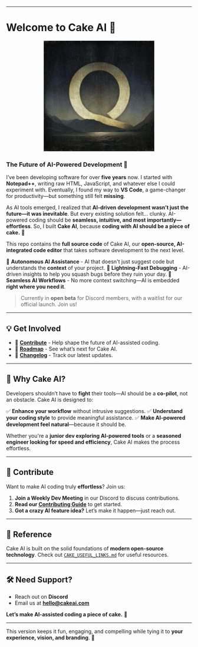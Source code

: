 
---

# Welcome to Cake AI 🍰

<div align="center">
	<img
		src="./src/vs/workbench/browser/media/cakeai.png"
	 	alt="Cake AI Logo"
		width="300"
	 	height="300"
	/>
</div>

### The Future of AI-Powered Development 🚀

I’ve been developing software for over **five years** now. I started with **Notepad++**, writing raw HTML, JavaScript, and whatever else I could experiment with. Eventually, I found my way to **VS Code**, a game-changer for productivity—but something still felt **missing**.

As AI tools emerged, I realized that **AI-driven development wasn’t just the future—it was inevitable**. But every existing solution felt… clunky. AI-powered coding should be **seamless, intuitive, and most importantly—effortless**. So, I built **Cake AI**, because **coding with AI should be a piece of cake.** 🎂

This repo contains the **full source code** of Cake AI, our **open-source, AI-integrated code editor** that takes software development to the next level.

🔹 **Autonomous AI Assistance** - AI that doesn't just suggest code but understands the **context** of your project.
🔹 **Lightning-Fast Debugging** - AI-driven insights to help you squash bugs before they ruin your day.
🔹 **Seamless AI Workflows** - No more context switching—AI is embedded **right where you need it**.

> Currently in **open beta** for Discord members, with a waitlist for our official launch. Join us!

---

## 💡 Get Involved

- 🔨 **[Contribute](https://github.com/quantcakellc/cake-ai/blob/main/CONTRIBUTING.md)** - Help shape the future of AI-assisted coding.
- 🚀 **[Roadmap](https://github.com/orgs/quantcake/projects/2)** - See what’s next for Cake AI.
- 📝 **[Changelog](https://quantcake.ai/changelog)** - Track our latest updates.

---

## 🎯 Why Cake AI?

Developers shouldn’t have to **fight** their tools—AI should be a **co-pilot**, not an obstacle. Cake AI is designed to:

✅ **Enhance your workflow** without intrusive suggestions.
✅ **Understand your coding style** to provide meaningful assistance.
✅ **Make AI-powered development feel natural**—because it should be.

Whether you're a **junior dev exploring AI-powered tools** or a **seasoned engineer looking for speed and efficiency**, Cake AI makes the process effortless.

---

## 🤝 Contribute

Want to make AI coding truly **effortless**? Join us:

1. **Join a Weekly Dev Meeting** in our Discord to discuss contributions.
2. **Read our [Contributing Guide](https://github.com/quantcake/cake-ai/blob/main/CONTRIBUTING.md)** to get started.
3. **Got a crazy AI feature idea?** Let’s make it happen—just reach out.

---

## 🔗 Reference

Cake AI is built on the solid foundations of **modern open-source technology**. Check out [`CAKE_USEFUL_LINKS.md`](https://github.com/quantcake/cake-ai/blob/main/CAKE_USEFUL_LINKS.md) for useful resources.

---

## 🛠️ Need Support?

- Reach out on **Discord**
- Email us at **hello@cakeai.com**

**Let’s make AI-assisted coding a piece of cake.** 🍰

---

This version keeps it fun, engaging, and compelling while tying it to **your experience, vision, and branding**. 🚀
